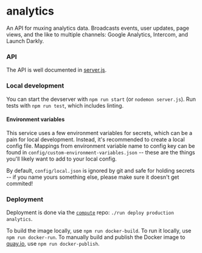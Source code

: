 # analytics
An API for muxing analytics data. Broadcasts events, user updates, page views, and the like to multiple channels: Google Analytics, Intercom, and Launch Darkly.

### API
The API is well documented in [server.js](https://github.com/opsee/analytics/blob/HEAD/server.js). 

### Local development
You can start the devserver with `npm run start` (or `nodemon server.js`). Run tests with `npm run test`, which includes linting. 

#### Environment variables
This service uses a few environment variables for secrets, which can be a pain
for local development. Instead, it's recommended to create a local config file.
Mappings from environment variable name to config key can be found in
`config/custom-environment-variables.json` -- these are the things you'll likely
want to add to your local config.

By default, `config/local.json` is ignored by git and safe for holding secrets -- if you name yours something
else, please make sure it doesn't get commited!

### Deployment
Deployment is done via the [`compute`](github.com/opsee/compute) repo: `./run deploy production analytics`.

To build the image locally, use `npm run docker-build`. To run it locally, use `npm run docker-run`. To manually build and publish the Docker image to [quay.io](https://quay.io/repository/opsee/analytics), use `npm run docker-publish`. 
